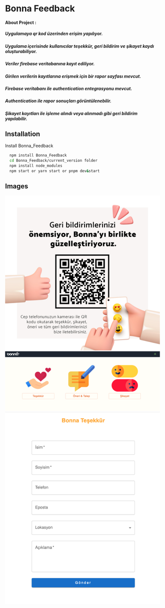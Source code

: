 # Bonna Feedback

#### About Project : 
##### Uygulamaya qr kod üzerinden erişim yapılıyor.
##### Uygulama içerisinde kullanıcılar teşekkür, geri bildirim ve şikayet kaydı oluşturabiliyor.
##### Veriler firebase veritabanına kayıt ediliyor.
##### Girilen verilerin kayıtlarına erişmek için bir rapor sayfası mevcut.
##### Firebase veritabanı ile authentication entegrasyonu mevcut.
##### Authentication ile rapor sonuçları görüntülenebilir.
##### Şikayet kayıtları ile işleme alındı veya alınmadı gibi geri bildirim yapılabilir.


## Installation

Install Bonna_Feedback

```bash
  npm install Bonna_Feedback
  cd Bonna_Feedback/current_version folder
  npm install node_modules
  npm start or yarn start or pnpm dev&start
```


## Images
![](./pictures/qrCode.png)
![](./pictures/homePage.png)
![](./pictures/tesekkurPage.png)